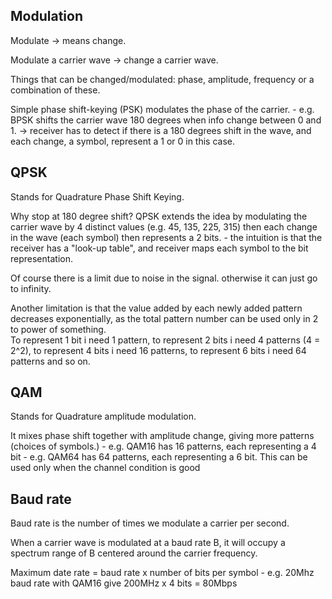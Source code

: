 Modulation
--------------

Modulate -> means change.

Modulate a carrier wave -> change a carrier wave.

Things that can be changed/modulated: phase, amplitude, frequency or a combination of these.

Simple phase shift-keying (PSK) modulates the phase of the carrier. 
	- e.g. BPSK shifts the carrier wave 180 degrees when info change between 0 and 1. -> receiver has to detect if there is a 180 degrees shift in the wave, and each change, a symbol, represent a 1 or 0 in this case.

QPSK
---------------

Stands for Quadrature Phase Shift Keying.

Why stop at 180 degree shift? QPSK extends the idea by modulating the carrier wave by 4 distinct values (e.g. 45, 135, 225, 315) then each change in the wave (each symbol) then represents a 2 bits.
	- the intuition is that the receiver has a "look-up table", and receiver maps each symbol to the bit representation.

Of course there is a limit due to noise in the signal. otherwise it can just go to infinity.

Another limitation is that the value added by each newly added pattern decreases exponentially, as the total pattern number can be used only in 2 to power of something.  
To represent 1 bit i need 1 pattern, to represent 2 bits i need 4 patterns (4 = 2^2), to represent 4 bits i need 16 patterns, to represent 6 bits i need 64 patterns and so on.   

QAM
---------------------

Stands for Quadrature amplitude modulation.

It mixes phase shift together with amplitude change, giving more patterns (choices of symbols.)
	- e.g. QAM16 has 16 patterns, each representing a 4 bit 
	- e.g. QAM64 has 64 patterns, each representing a 6 bit. This can be used only when the channel condition is good

Baud rate
-----------------------

Baud rate is the number of times we modulate a carrier per second.

When a carrier wave is modulated at a baud rate B, it will occupy a spectrum range of B centered around the carrier frequency.

Maximum date rate = baud rate x number of bits per symbol
	- e.g. 20Mhz baud rate with QAM16 give 200MHz x 4 bits = 80Mbps
